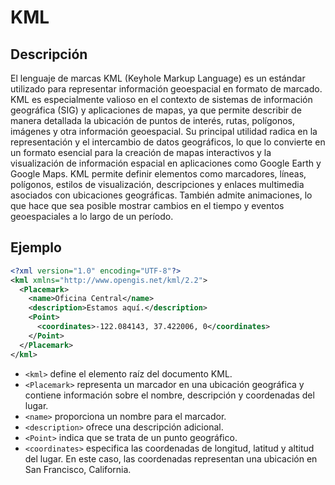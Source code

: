 # KML

## Descripción

El lenguaje de marcas KML (Keyhole Markup Language) es un estándar utilizado para representar información geoespacial en formato de marcado. KML es especialmente valioso en el contexto de sistemas de información geográfica (SIG) y aplicaciones de mapas, ya que permite describir de manera detallada la ubicación de puntos de interés, rutas, polígonos, imágenes y otra información geoespacial. Su principal utilidad radica en la representación y el intercambio de datos geográficos, lo que lo convierte en un formato esencial para la creación de mapas interactivos y la visualización de información espacial en aplicaciones como Google Earth y Google Maps. KML permite definir elementos como marcadores, líneas, polígonos, estilos de visualización, descripciones y enlaces multimedia asociados con ubicaciones geográficas. También admite animaciones, lo que hace que sea posible mostrar cambios en el tiempo y eventos geoespaciales a lo largo de un período.

## Ejemplo

```xml
<?xml version="1.0" encoding="UTF-8"?>
<kml xmlns="http://www.opengis.net/kml/2.2">
  <Placemark>
    <name>Oficina Central</name>
    <description>Estamos aquí.</description>
    <Point>
      <coordinates>-122.084143, 37.422006, 0</coordinates>
    </Point>
  </Placemark>
</kml>
```

* `<kml>` define el elemento raíz del documento KML.
* `<Placemark>` representa un marcador en una ubicación geográfica y contiene información sobre el nombre, descripción y coordenadas del lugar.
* `<name>` proporciona un nombre para el marcador.
* `<description>` ofrece una descripción adicional.
* `<Point>` indica que se trata de un punto geográfico.
* `<coordinates>` especifica las coordenadas de longitud, latitud y altitud del lugar. En este caso, las coordenadas representan una ubicación en San Francisco, California.
